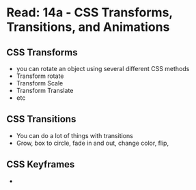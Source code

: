 # Read: 14a - CSS Transforms, Transitions, and Animations
## CSS Transforms
* you can rotate an object using several different CSS methods
* Transform rotate
* Transform Scale
* Transform Translate
* etc
## CSS Transitions
* You can do a lot of things with transitions
* Grow, box to circle, fade in and out, change color, flip, 
## CSS Keyframes
* 